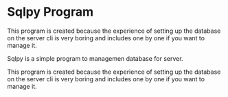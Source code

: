 # Sqlpy Program 
This program is created because the experience of setting up the database on the server cli is very boring and includes one by one if you want to manage it.

Sqlpy is a simple program to managemen database for server. 

This program is created because the experience of setting up the database on the server cli is very boring and includes one by one if you want to manage it.
